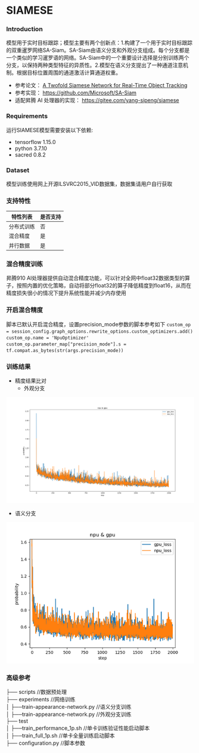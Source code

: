 # SIAMESE


### Introduction

模型用于实时目标跟踪；模型主要有两个创新点：1.构建了一个用于实时目标跟踪的双重暹罗网络SA-Siam。SA-Siam由语义分支和外观分支组成。每个分支都是一个类似的学习暹罗语的网络。SA-Siam中的一个重要设计选择是分别训练两个分支，以保持两种类型特征的异质性。2.模型在语义分支提出了一种通道注意机制。根据目标位置周围的通道激活计算通道权重。
- 参考论文：
[A Twofold Siamese Network for Real-Time Object Tracking](https://arxiv.org/abs/1802.08817)
- 参考实现：
https://github.com/Microsoft/SA-Siam
- 适配昇腾 AI 处理器的实现：
https://gitee.com/yang-sipeng/siamese

### Requirements

运行SIAMESE模型需要安装以下依赖:
- tensorflow 1.15.0
- python 3.7.10
- sacred 0.8.2

### Dataset
模型训练使用网上开源ILSVRC2015_VID数据集，数据集请用户自行获取

### 支持特性
| 特性列表  | 是否支持 |
|-------|------|
| 分布式训练 | 否    |
| 混合精度  | 是    |
| 并行数据  | 是    |


### 混合精度训练
昇腾910 AI处理器提供自动混合精度功能，可以针对全网中float32数据类型的算子，按照内置的优化策略，自动将部分float32的算子降低精度到float16，从而在精度损失很小的情况下提升系统性能并减少内存使用

### 开启混合精度
脚本已默认开启混合精度，设置precision_mode参数的脚本参考如下
`custom_op = session_config.graph_options.rewrite_options.custom_optimizers.add()
custom_op.name = 'NpuOptimizer'
custom_op.parameter_map["precision_mode"].s = tf.compat.as_bytes(str(args.precision_mode))`

### 训练结果
- 精度结果比对
  - 外观分支

![输入图片说明](../../../../final_appearance.png)  


  - 语义分支  

![输入图片说明](../../../../fianl_semanic.png)  
### 高级参考
├── scripts                                //数据预处理  
├── experiments                            //网络训练  
│    ├──train-appearance-network.py        //语义分支训练  
│    ├──train-appearance-network.py        //外观分支训练  
├── test  
│    ├──train_performance_1p.sh            //单卡训练验证性能启动脚本  
│    ├──train_full_1p.sh                   //单卡全量训练启动脚本  
├── configuration.py                       //脚本参数


